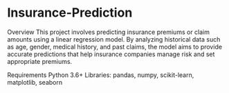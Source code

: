 # Insurance-Prediction

Overview
This project involves predicting insurance premiums or claim amounts using a linear regression model. By analyzing historical data such as age, gender, medical history, and past claims, the model aims to provide accurate predictions that help insurance companies manage risk and set appropriate premiums.

Requirements
Python 3.6+
Libraries: pandas, numpy, scikit-learn, matplotlib, seaborn
